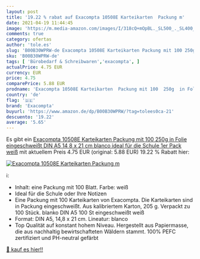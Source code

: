 ```yaml
---
layout: post
title: '19.22 % rabat auf Exacompta 10508E Karteikarten  Packung m'
date: 2021-04-19 11:44:45
image: 'https://m.media-amazon.com/images/I/318cQ+mOpBL._SL500_._SL400_.jpg'
comments: true
category: ofertas
author: 'tole.es'
slug: 'B00B30WPRW-de Exacompta 10508E Karteikarten Packung mit 100 250g in...'
sku: 'B00B30WPRW-de'
tags: [ 'Bürobedarf & Schreibwaren','exacompta', ]
actualPrice: 4.75 EUR
currency: EUR
price: 4.75
comparePrice: 5.88 EUR
prodname: 'Exacompta 10508E Karteikarten  Packung mit 100  250g  in Folie eingeschweißt  DIN A5  14 8 x 21 cm  blanco  ideal für die Schule  1er Pack weiß'
country: 'de'
flag: '🇩🇪'
brand: 'Exacompta'
buyurl: 'https://www.amazon.de/dp/B00B30WPRW/?tag=tolees0ca-21'
descuento: '19.22'
average: '5.65'
---
```


Es gibt ein [Exacompta 10508E Karteikarten  Packung mit 100  250g  in Folie eingeschweißt  DIN A5  14 8 x 21 cm  blanco  ideal für die Schule  1er Pack weiß](https://www.amazon.de/dp/B00B30WPRW/?tag=tolees0ca-21) mit aktuellem Preis 4.75 EUR (original: 5.88 EUR) 19.22 % Rabatt hier:

[![Exacompta 10508E Karteikarten  Packung m](https://m.media-amazon.com/images/I/318cQ+mOpBL._SL500_._SL400_.jpg)](https://www.amazon.de/dp/B00B30WPRW/?tag=tolees0ca-21)

ℹ️:

- Inhalt: eine Packung mit 100 Blatt. Farbe: weiß
- Ideal für die Schule oder Ihre Notizen
- Eine Packung mit 100 Karteikarten von Exacompta. Die Karteikarten sind in Packung eingeschweißt. Aus kalibriertem Karton, 205 g. Verpackt zu 100 Stück. blanko DIN A5 100 St eingeschweißt weiß
- Format: DIN A5, 14,8 x 21 cm. Lineatur: blanco
- Top Qualität auf konstant hohem Niveau. Hergestellt aus Papiermasse, die aus nachhaltig bewirtschafteten Wäldern stammt. 100% PEFC zertifiziert und PH-neutral gefärbt

[🛒 kauf es hier!!](https://www.amazon.de/dp/B00B30WPRW/?tag=tolees0ca-21)
